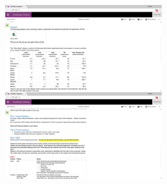 ![ScreenShot](https://github.com/RilThunder/CSS-490/blob/master/HW3/HW3%20Part%201.png)
![ScreenShot](https://github.com/RilThunder/CSS-490/blob/master/HW3/HW3%20Part%202.png)
